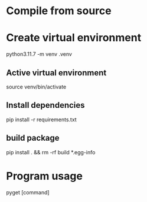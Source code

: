 # Compile from source
# Create virtual environment
python3.11.7 -m venv .venv

## Active virtual environment
source venv/bin/activate

## Install dependencies
pip install -r requirements.txt

## build package
pip install . && rm -rf build *.egg-info

# Program usage
pyget [command]

